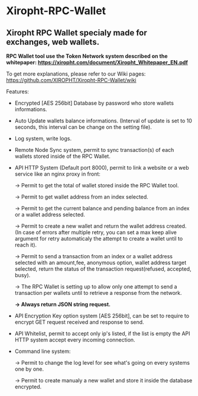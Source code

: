 # Xiropht-RPC-Wallet
<h2>Xiropht RPC Wallet specialy made for exchanges, web wallets.</h2>

**RPC Wallet tool use the Token Network system described on the whitepaper: https://xiropht.com/document/Xiropht_Whitepaper_EN.pdf**

To get more explanations, please refer to our Wiki pages: https://github.com/XIROPHT/Xiropht-RPC-Wallet/wiki

Features:

- Encrypted [AES 256bit] Database by password who store wallets informations.

- Auto Update wallets balance informations. (Interval of update is set to 10 seconds, this interval can be change on the setting file).

- Log system, write logs.

- Remote Node Sync system, permit to sync transaction(s) of each wallets stored inside of the RPC Wallet.

- API HTTP System (Default port 8000), permit to link a website or a web service like an nginx proxy in front:

  -> Permit to get the total of wallet stored inside the RPC Wallet tool.
  
  -> Permit to get wallet address from an index selected.
  
  -> Permit to get the current balance and pending balance from an index or a wallet address selected.
  
  -> Permit to create a new wallet and return the wallet address created. (In case of errors after multiple retry, you can set a max keep alive argument for retry automaticaly the attempt to create a wallet until to reach it).
  
  -> Permit to send a transaction from an index or a wallet address selected with an amount,fee, anonymous option, wallet address target selected, return the status of the transaction request(refused, accepted, busy). 
  
  -> The RPC Wallet is setting up to allow only one attempt to send a transaction per wallets until to retrieve a response from the network.
  
  **-> Always return JSON string request.**
  
- API Encryption Key option system [AES 256bit], can be set to require to encrypt GET request received and response to send.

- API Whitelist, permit to accept only ip's listed, if the list is empty the API HTTP system accept every incoming connection.



- Command line system:

  -> Permit to change the log level for see what's going on every systems one by one. 
  
  -> Permit to create manualy a new wallet and store it inside the database encrypted.
 
